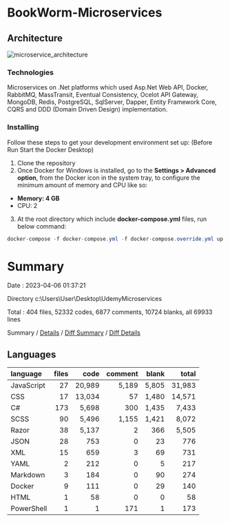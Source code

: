 # BookWorm-Microservices


## Architecture
![microservice_architecture](https://user-images.githubusercontent.com/46678087/114802958-42c15d80-9da7-11eb-8391-ba0abf87a1b1.png)

### Technologies
Microservices on .Net platforms which used Asp.Net Web API, Docker, RabbitMQ, MassTransit, Eventual Consistency, Ocelot API Gateway, MongoDB, Redis, PostgreSQL, SqlServer, Dapper, Entity Framework Core, CQRS and DDD (Domain Driven Design) implementation.

### Installing
Follow these steps to get your development environment set up: (Before Run Start the Docker Desktop)
1. Clone the repository
2. Once Docker for Windows is installed, go to the **Settings > Advanced option**, from the Docker icon in the system tray, to configure the minimum amount of memory and CPU like so:
* **Memory: 4 GB**
* CPU: 2
3. At the root directory which include **docker-compose.yml** files, run below command:
```csharp
docker-compose -f docker-compose.yml -f docker-compose.override.yml up -d
```

# Summary

Date : 2023-04-06 01:37:21

Directory c:\\Users\\User\\Desktop\\UdemyMicroservices

Total : 404 files,  52332 codes, 6877 comments, 10724 blanks, all 69933 lines

Summary / [Details](details.md) / [Diff Summary](diff.md) / [Diff Details](diff-details.md)

## Languages
| language | files | code | comment | blank | total |
| :--- | ---: | ---: | ---: | ---: | ---: |
| JavaScript | 27 | 20,989 | 5,189 | 5,805 | 31,983 |
| CSS | 17 | 13,034 | 57 | 1,480 | 14,571 |
| C# | 173 | 5,698 | 300 | 1,435 | 7,433 |
| SCSS | 90 | 5,496 | 1,155 | 1,421 | 8,072 |
| Razor | 38 | 5,137 | 2 | 366 | 5,505 |
| JSON | 28 | 753 | 0 | 23 | 776 |
| XML | 15 | 659 | 3 | 69 | 731 |
| YAML | 2 | 212 | 0 | 5 | 217 |
| Markdown | 3 | 184 | 0 | 90 | 274 |
| Docker | 9 | 111 | 0 | 29 | 140 |
| HTML | 1 | 58 | 0 | 0 | 58 |
| PowerShell | 1 | 1 | 171 | 1 | 173 |
